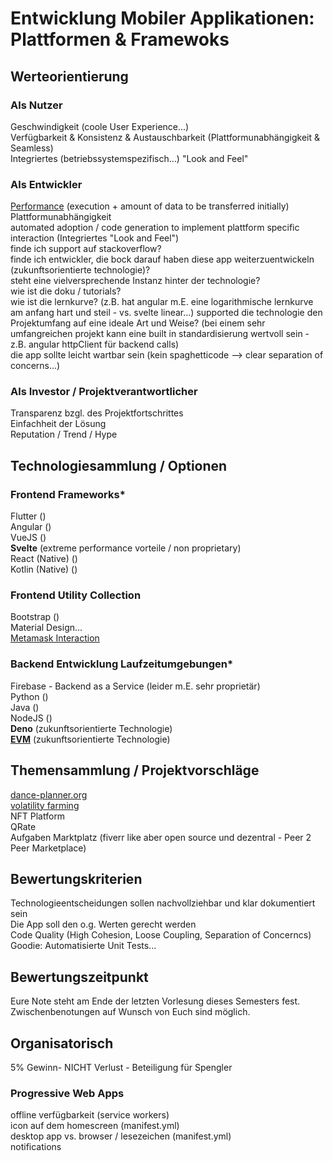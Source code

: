 # Entwicklung Mobiler Applikationen: Plattformen & Framewoks

## Werteorientierung

### Als Nutzer
Geschwindigkeit (coole User Experience...)    
Verfügbarkeit & Konsistenz & Austauschbarkeit (Plattformunabhängigkeit & Seamless)  
Integriertes (betriebssystemspezifisch...) "Look and Feel"   


### Als Entwickler
[Performance](https://pagespeed.web.dev/report?url=https%3A%2F%2Fwww.mannheim.dhbw.de%2Fstartseite) (execution + amount of data to be transferred initially)
Plattformunabhängigkeit  
automated adoption / code generation to implement plattform specific interaction (Integriertes "Look and Feel")   
finde ich support auf stackoverflow?   
finde ich entwickler, die bock darauf haben diese app weiterzuentwickeln (zukunftsorientierte technologie)?  
steht eine vielversprechende Instanz hinter der technologie?  
wie ist die doku / tutorials?  
wie ist die lernkurve? (z.B. hat angular m.E. eine logarithmische lernkurve am anfang hart und steil - vs. svelte linear...)
supported die technologie den Projektumfang auf eine ideale Art und Weise? (bei einem sehr umfangreichen projekt kann eine built in standardisierung wertvoll sein - z.B. angular httpClient für backend calls)   
die app sollte leicht wartbar sein (kein spaghetticode --> clear separation of concerns...)  


### Als Investor / Projektverantwortlicher
Transparenz bzgl. des Projektfortschrittes    
Einfachheit der Lösung  
Reputation / Trend / Hype


## Technologiesammlung / Optionen 

### Frontend Frameworks*
Flutter ()   
Angular ()   
VueJS ()   
**Svelte** (extreme performance vorteile / non proprietary)   
React (Native) ()   
Kotlin (Native) ()   


### Frontend Utility Collection
Bootstrap ()   
Material Design...  
[Metamask Interaction](https://docs.metamask.io/guide/getting-started.html#basic-considerations) 


### Backend Entwicklung Laufzeitumgebungen*
Firebase - Backend as a Service (leider m.E. sehr proprietär)  
Python ()  
Java ()  
NodeJS ()     
**Deno** (zukunftsorientierte Technologie)  
**[EVM](https://deno.land/x/web3)** (zukunftsorientierte Technologie)  


## Themensammlung / Projektvorschläge
[dance-planner.org]()   
[volatility farming](https://github.com/distributed-ledger-technology/vofarm)   
NFT Platform   
QRate   
Aufgaben Marktplatz (fiverr like aber open source und dezentral - Peer 2 Peer Marketplace)  


## Bewertungskriterien
Technologieentscheidungen sollen nachvollziehbar und klar dokumentiert sein   
Die App soll den o.g. Werten gerecht werden   
Code Quality (High Cohesion, Loose Coupling, Separation of Concerncs)  
Goodie: Automatisierte Unit Tests...  


## Bewertungszeitpunkt
Eure Note steht am Ende der letzten Vorlesung dieses Semesters fest. Zwischenbenotungen auf Wunsch von Euch sind möglich.  

## Organisatorisch
5% Gewinn- NICHT Verlust - Beteiligung für Spengler  

### Progressive Web Apps
offline verfügbarkeit (service workers)    
icon auf dem homescreen (manifest.yml)  
desktop app vs. browser / lesezeichen (manifest.yml)  
notifications



